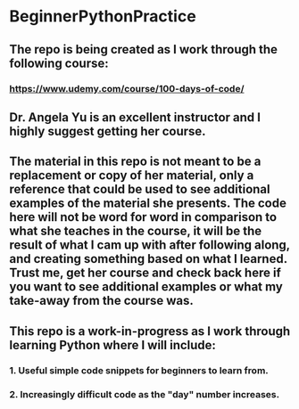 # BeginnerPythonPractice

## The repo is being created as I work through the following course:

### https://www.udemy.com/course/100-days-of-code/

## Dr. Angela Yu is an excellent instructor and I highly suggest getting her course.

## The material in this repo is not meant to be a replacement or copy of her material, only a reference that could be used to see additional examples of the material she presents. The code here will not be word for word in comparison to what she teaches in the course, it will be the result of what I cam up with after following along, and creating something based on what I learned. Trust me, get her course and check back here if you want to see additional examples or what my take-away from the course was.

## This repo is a work-in-progress as I work through learning Python where I will include:

### 1. Useful simple code snippets for beginners to learn from.

### 2. Increasingly difficult code as the "day" number increases.
